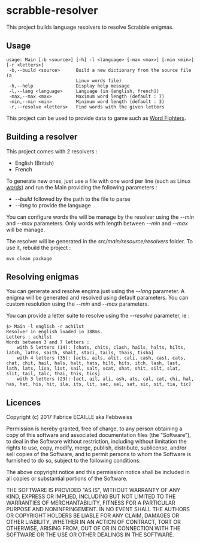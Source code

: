 # scrabble-resolver
This project builds language resolvers to resolve Scrabble enigmas.

## Usage

```
usage: Main [-b <source>] [-h] -l <language> [-max <max>] [-min <min>] [-r <letters>]
 -b,--build <source>      Build a new dictionary from the source file (a
                          Linux words file)
 -h,--help                Display help message
 -l,--lang <language>     Language (in [english, french])
 -max,--max <max>         Maximum word length (default : 7)
 -min,--min <min>         Minimum word length (default : 3)
 -r,--resolve <letters>   Find words with the given letters
 ```

This project can be used to provide data to game such as [Word Fighters](https://github.com/Febbweiss/wordfighters).

## Building a resolver

This project comes with 2 resolvers :
* English (British)
* French

To generate new ones, just use a file with one word per line (such as Linux  _[words](https://en.wikipedia.org/wiki/Words_(Unix))_) and run the Main providing the following parameters :
* _--build_ followed by the path to the file to parse
* _--lang_ to provide the language

You can configure words the will be manage by the resolver using the _--min_ and _--max_ parameters. Only words with length between _--min_ and _--max_ will be manage.

The resolver will be generated in the _src/main/resource/resolvers_ folder. To use it, rebuild the project :
```
mvn clean package
```

## Resolving enigmas

You can generate and resolve engima just using the _--lang_ parameter. A enigma will be generated and resolved using default parameters. You can custom resolution using the _--min_ and _--max_ parameters.

You can provide a letter suite to resolve using the _--resolve_ parameter, ie :
```
$> Main -l english -r achilst
Resolver in english loaded in 388ms.
Letters : achilst
Words between 3 and 7 letters : 
	with 5 letters (14): [chats, chits, clash, hails, halts, hilts, latch, laths, saith, shalt, staci, tails, thais, tisha]
	with 4 letters (35): [acts, ails, alit, cali, cash, cast, cats, chat, chit, hail, hals, halt, hats, hilt, hits, itch, lash, last, lath, lats, lisa, list, sail, salt, scat, shat, shit, silt, slat, slit, tail, talc, thai, this, tics]
	with 3 letters (23): [act, ail, ali, ash, ats, cal, cat, chi, hal, has, hat, his, hit, ila, its, lit, sac, sal, sat, sic, sit, tia, tic]

```

## Licences

Copyright (c) 2017 Fabrice ECAILLE aka Febbweiss

Permission is hereby granted, free of charge, to any person obtaining a copy of this software and associated documentation files (the "Software"), to deal in the Software without restriction, including without limitation the rights to use, copy, modify, merge, publish, distribute, sublicense, and/or sell copies of the Software, and to permit persons to whom the Software is furnished to do so, subject to the following conditions:

The above copyright notice and this permission notice shall be included in all copies or substantial portions of the Software.

THE SOFTWARE IS PROVIDED "AS IS", WITHOUT WARRANTY OF ANY KIND, EXPRESS OR IMPLIED, INCLUDING BUT NOT LIMITED TO THE WARRANTIES OF MERCHANTABILITY, FITNESS FOR A PARTICULAR PURPOSE AND NONINFRINGEMENT. IN NO EVENT SHALL THE AUTHORS OR COPYRIGHT HOLDERS BE LIABLE FOR ANY CLAIM, DAMAGES OR OTHER LIABILITY, WHETHER IN AN ACTION OF CONTRACT, TORT OR OTHERWISE, ARISING FROM, OUT OF OR IN CONNECTION WITH THE SOFTWARE OR THE USE OR OTHER DEALINGS IN THE SOFTWARE.
